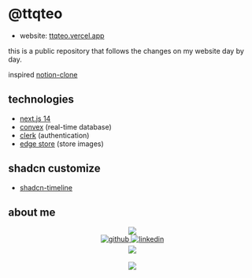 # @ttqteo

- website: [ttqteo.vercel.app](ttqteo.vercel.app)

this is a public repository that follows the changes on my website day by day.

inspired [notion-clone](https://youtu.be/0OaDyjB9Ib8)

## technologies

- [next.js 14](https://nextjs.org/)
- [convex](https://www.convex.dev/) (real-time database)
- [clerk](https://clerk.com/) (authentication)
- [edge store](https://edgestore.dev/) (store images) 

## shadcn customize
- [shadcn-timeline](https://github.com/timDeHof/shadcn-timeline)


## about me

<div align="center">
  <img src="https://github-readme-stats.vercel.app/api?username=ttqteo&show_icons=true&count_private=true&hide_border=true" align="center" />
</div>  

<div align="center">
  <a href="https://github.com/ttqteo" target="_blank">
    <img src=https://img.shields.io/badge/github-%2324292e.svg?&style=for-the-badge&logo=github&logoColor=white alt=github style="margin-bottom: 5px;" />
  </a>
  <a href="https://linkedin.com/in/ttqteo" target="_blank">
    <img src=https://img.shields.io/badge/linkedin-%231E77B5.svg?&style=for-the-badge&logo=linkedin&logoColor=white alt=linkedin style="margin-bottom: 5px;" />
  </a>
  <div align="center">
    <img src="https://komarev.com/ghpvc/?username=ttqteo&&style=flat-square" align="center" />
  </div>  
</div> 

<br/>  

<div align="center">
  <a href="https://www.buymeacoffee.com/rishavanand" target="_blank" style="display: inline-block;">
    <img
      src="https://img.shields.io/badge/Donate-Buy%20Me%20A%20Coffee-orange.svg?style=flat-square&logo=buymeacoffee" 
      align="center"
    />
  </a>
</div>
<br />
